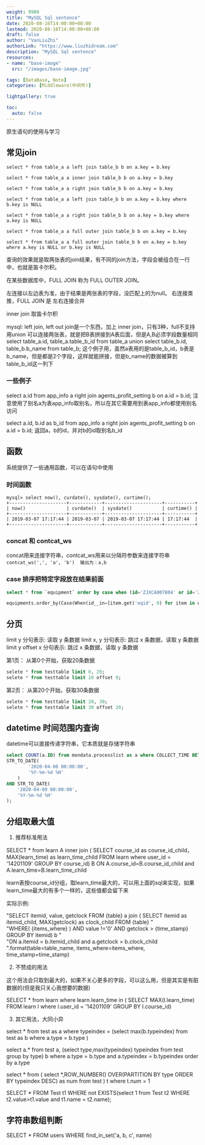 ```yaml
---
weight: 9900
title: "MySQL Sql sentence"
date: 2020-08-16T14:00:00+08:00
lastmod: 2020-08-16T14:00:00+08:00
draft: false
author: "VanLiuZhi"
authorLink: "https://www.liuzhidream.com"
description: "MySQL Sql sentence"
resources:
- name: "base-image"
  src: "/images/base-image.jpg"

tags: [DataBase, Note]
categories: [Middleware(中间件)]

lightgallery: true

toc:
  auto: false
---
```


原生语句的使用与学习

<!-- more -->

## 常见join

```
select * from table_a a left join table_b b on a.key = b.key

select * from table_a a inner join table_b b on a.key = b.key

select * from table_a a right join table_b b on a.key = b.key

select * from table_a a left join table_b b on a.key = b.key where b.key is NULL

select * from table_a a right join table_b b on a.key = b.key where a.key is NULL

select * from table_a a full outer join table_b b on a.key = b.key

select * from table_a a full outer join table_b b on a.key = b.key where a.key is NULL or b.key is NULL
```
查询的效果就是取两张表的join结果，有不同的join方法，字段会被组合在一行中，也就是笛卡尔积。

在某些数据库中，FULL JOIN 称为 FULL OUTER JOIN。

左连接以左边表为准，由于结果是两张表的字段，没匹配上的为null。 右连接类推，FULL JOIN 是 左右连接合并

inner join 取笛卡尔积

mysql: left join, left out join是一个东西，加上 inner join，只有3种，full不支持
用union 可以连接两张表，就是把B表拼接到A表后面，但是A,B必须字段数量相同
select table_a.id, table_a.table_b_id from table_a union select table_b.id, table_b.b_name from table_b;
这个例子用，虽然a表用的是table_b_id，b表是b_name，但是都是2个字段，这样就能拼接，但是b_name的数据被算到table_b_id这一列下

### 一些例子

select a.id from app_info a right join agents_profit_setting b on a.id = b.id;
注意使用了别名a为表app_info取别名，所以在其它需要用到表app_info都使用别名访问

select a.id, b.id as b_id from app_info a right join agents_profit_setting b on a.id = b.id;
返回a，b的id，并对b的id取别名b_id

## 函数

系统提供了一些通用函数，可以在语句中使用

### 时间函数

```
mysql> select now(), curdate(), sysdate(), curtime();
+---------------------+------------+---------------------+-----------+
| now()               | curdate()  | sysdate()           | curtime() |
+---------------------+------------+---------------------+-----------+
| 2019-03-07 17:17:44 | 2019-03-07 | 2019-03-07 17:17:44 | 17:17:44  |
+---------------------+------------+---------------------+-----------+
```

### concat 和 contcat_ws

concat用来连接字符串，contcat_ws用来以分隔符参数来连接字符串
`contcat_ws(',', 'a', 'b')  输出为：a,b`

### case 排序把特定字段放在结果前面

```sql
select * from `equipment` order by case when (id='ZJXCA007804' or id='ZJXCA000695') then 0 else 1 end ,ismonitor desc
```

```py
equipments.order_by(Case(When(id__in=[item.get('eqid', 0) for item in equipment_ids], then=0), default=1), '-ismonitor', 'id')
```

## 分页

limit y 分句表示: 读取 y 条数据
limit x, y 分句表示: 跳过 x 条数据，读取 y 条数据
limit y offset x 分句表示: 跳过 x 条数据，读取 y 条数据

第1页： 从第0个开始，获取20条数据
```sql
selete * from testtable limit 0, 20; 
selete * from testtable limit 20 offset 0;  
```

第2页： 从第20个开始，获取30条数据
```sql
selete * from testtable limit 20, 30; 
selete * from testtable limit 30 offset 20;  
```

## datetime 时间范围内查询

datetime可以直接传递字符串，它本质就是存储字符串

```sql
select COUNT(a.ID) from mondata.processlist as a where COLLECT_TIME BETWEEN 
STR_TO_DATE(
        '2020-04-08 00:00:00',
        '%Y-%m-%d %H'
    )
AND STR_TO_DATE(
    '2020-04-09 00:00:00',
    '%Y-%m-%d %H'
);
```

## 分组取最大值

1. 推荐标准用法

SELECT * from learn A inner join 
( SELECT course_id as course_id_child，MAX(learn_time) as learn_time_child FROM learn where user_id = '14201109' GROUP BY course_id) B 
ON A.course_id=B.course_id_child and A.learn_time=B.learn_time_child

learn表按course_id分组，取learn_time最大的，可以用上面的sql来实现，如果learn_time最大的有多个一样的，这些值都会留下来

实际示例:

"SELECT itemid, value, getclock FROM {table} a join ( SELECT itemid as itemid_child, MAX(getclock) as clock_child FROM {table} " \
"WHERE( {items_where} ) AND value !='0' AND getclock > {time_stamp} GROUP BY itemid) b " \
"ON a.itemid = b.itemid_child and a.getclock = b.clock_child ".format(table=table_name, items_where=items_where, time_stamp=time_stamp)

2. 不赞成的用法

这个用法会只取到最大的，如果不关心更多的字段，可以这么用，但是其实是有脏数据的(但是我只关心我想要的数据)

SELECT *
from learn
where learn.learn_time in (
			SELECT MAX(l.learn_time)
			FROM learn l
			where l.user_id = '14201109' 
			GROUP BY l.course_id)

3. 其它用法，大同小异

select * from test as a
where typeindex = (select max(b.typeindex)
from test as b
where a.type = b.type )

select
a.* from test a,
(select type,max(typeindex) typeindex from test group by type) b
where a.type = b.type and a.typeindex = b.typeindex order by a.type

select * from
(
select *,ROW_NUMBER() OVER(PARTITION BY type ORDER BY typeindex DESC) as num
from test
) t
where t.num = 1

SELECT * FROM Test t1 WHERE not EXISTS(select 1 from Test t2 WHERE t2.value>t1.value and t1.name = t2.name);

## 字符串数组判断

SELECT * FROM users WHERE find_in_set('a, b, c', name)
